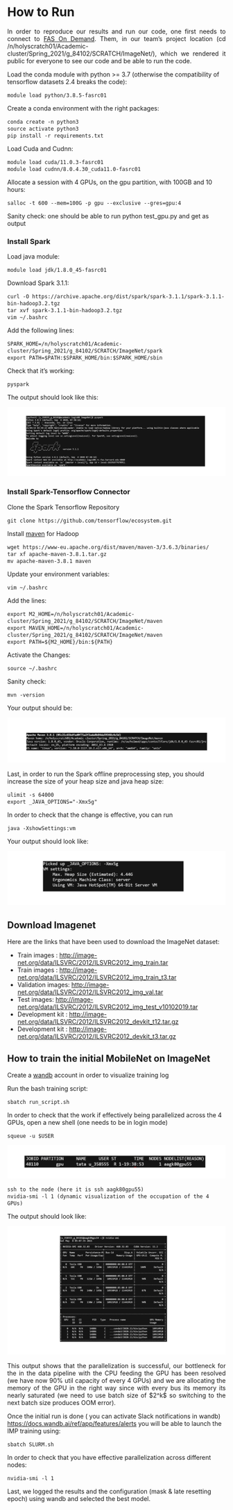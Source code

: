 # How to Run

<p align="justify"> In order to reproduce our results and run our code, one first needs to connect to <a href="https://www.rc.fas.harvard.edu/">FAS On Demand</a>. Them, in our team’s project location (cd /n/holyscratch01/Academic-cluster/Spring_2021/g_84102/SCRATCH/ImageNet/), which we rendered it public for everyone to see our code and be able to run the code.  </p>

Load the conda module with python >= 3.7 (otherwise the compatibility of tensorflow datasets 2.4 breaks the code):
```
module load python/3.8.5-fasrc01
```
Create a conda environment with the right packages:
```
conda create -n python3
source activate python3
pip install -r requirements.txt
```
Load Cuda and Cudnn:
```
module load cuda/11.0.3-fasrc01
module load cudnn/8.0.4.30_cuda11.0-fasrc01
```

Allocate a session with 4 GPUs, on the gpu partition, with 100GB and 10 hours:
```
salloc -t 600 --mem=100G -p gpu --exclusive --gres=gpu:4
```

Sanity check: one should be able to run python test_gpu.py and get as output

### Install Spark

Load java module:

```
module load jdk/1.8.0_45-fasrc01
```

Download Spark 3.1.1:
```
curl -O https://archive.apache.org/dist/spark/spark-3.1.1/spark-3.1.1-bin-hadoop3.2.tgz
tar xvf spark-3.1.1-bin-hadoop3.2.tgz
vim ~/.bashrc
```
Add the following lines: 

```
SPARK_HOME=/n/holyscratch01/Academic-cluster/Spring_2021/g_84102/SCRATCH/ImageNet/spark
export PATH=$PATH:$SPARK_HOME/bin:$SPARK_HOME/sbin
```
Check that it’s working:
```
pyspark
```
The output should look like this:

![](Spark.png)

### Install Spark-Tensorflow Connector

Clone the Spark Tensorflow Repository
```
git clone https://github.com/tensorflow/ecosystem.git
```

Install <a href="https://maven.apache.org/">maven</a> for Hadoop
```
wget https://www-eu.apache.org/dist/maven/maven-3/3.6.3/binaries/
tar xf apache-maven-3.8.1.tar.gz
mv apache-maven-3.8.1 maven
```
Update your environment variables:

```
vim ~/.bashrc
```

Add the lines:
```
export M2_HOME=/n/holyscratch01/Academic-cluster/Spring_2021/g_84102/SCRATCH/ImageNet/maven
export MAVEN_HOME=/n/holyscratch01/Academic-cluster/Spring_2021/g_84102/SCRATCH/ImageNet/maven
export PATH=${M2_HOME}/bin:${PATH}
```

Activate the Changes:
```
source ~/.bashrc
```

Sanity check: 
```
mvn -version
```
Your output should be:

![](Outpushouldbe.png)

Last, in order to run the Spark offline preprocessing step, you should increase the size of your heap size and java heap size:

```
ulimit -s 64000
export _JAVA_OPTIONS="-Xmx5g"
```
In order to check that the change is effective, you can run 
```
java -XshowSettings:vm
```
Your output should look like:

![](Output2look.png)


## Download Imagenet

Here are the links that have been used to download the ImageNet dataset:

- Train images : http://image-net.org/data/ILSVRC/2012/ILSVRC2012_img_train.tar 
- Train images : http://image-net.org/data/ILSVRC/2012/ILSVRC2012_img_train_t3.tar 
- Validation images: http://image-net.org/data/ILSVRC/2012/ILSVRC2012_img_val.tar 
- Test images: http://image-net.org/data/ILSVRC/2012/ILSVRC2012_img_test_v10102019.tar  
- Development kit : http://image-net.org/data/ILSVRC/2012/ILSVRC2012_devkit_t12.tar.gz 
- Development kit : http://image-net.org/data/ILSVRC/2012/ILSVRC2012_devkit_t3.tar.gz 



## How to train the initial MobileNet on ImageNet

Create a <a href="https://wandb.ai/home">wandb</a> account in order to visualize training log

Run the bash training script:
```
sbatch run_script.sh 
```

In order to check that the work if effectively being parallelized across the 4 GPUs, open a new shell (one needs to be in login mode)

```
squeue -u $USER
```

![](JobID.png)


```
ssh to the node (here it is ssh aagk80gpu55)
nvidia-smi -l 1 (dynamic visualization of the occupation of the 4 GPUs)
```

The output should look like:

![](Outputrun.png)

<p align="justify">  This output shows that the parallelization is successful, our bottleneck for the in the data pipeline with the CPU feeding the GPU has been resolved (we have now 90% util capacity of every 4 GPUs) and we are allocating the memory of the GPU in the right way since with every bus its memory its nearly saturated (we need to use batch size of $2^k$ so switching to the next batch size produces OOM error).  </p>

Once the initial run is done ( you can activate Slack notifications in wandb) https://docs.wandb.ai/ref/app/features/alerts you will be able to launch the IMP training using:
```
sbatch SLURM.sh
```
In order to check that you have effective parallelization across different nodes:

```
nvidia-smi -l 1
```

Last, we logged the results and the configuration (mask & late resetting epoch) using wandb and selected the best model. 

